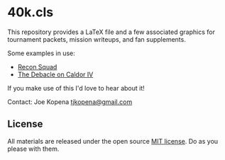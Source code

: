 # 40k.cls

This repository provides a LaTeX file and a few associated graphics
for tournament packets, mission writeups, and fan supplements.

Some examples in use:
 * [Recon Squad](http://rocketshipgames.com/games/recon-squad/recon-squad.pdf)
 * [The Debacle on Caldor IV](http://www.pagegaming.com/index.php?n=Warhammer40k.20141122Tournament)

If you make use of this I'd love to hear about it!

Contact: Joe Kopena [tjkopena@gmail.com](mailto:tjkopena@gmail.com)

## License

All materials are released under the open source [MIT
license](http://opensource.org/licenses/MIT).  Do as you please with
them.

